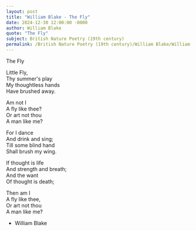 ```yaml
---
layout: post
title: "William Blake - The Fly"
date: 2024-12-30 12:00:00 -0000
author: William Blake
quote: "The Fly"
subject: British Nature Poetry (19th century)
permalink: /British Nature Poetry (19th century)/William Blake/William Blake - The Fly
---
```


The Fly

Little Fly,  
Thy summer's play  
My thoughtless hands  
Have brushed away.  

Am not I  
A fly like thee?  
Or art not thou  
A man like me?  

For I dance  
And drink and sing;  
Till some blind hand  
Shall brush my wing.  

If thought is life  
And strength and breath;  
And the want  
Of thought is death;  

Then am I  
A fly like thee,  
Or art not thou  
A man like me?

- William Blake
